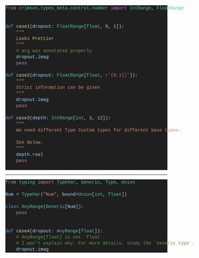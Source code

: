<!--StartFragment--><div style="color: #cccccc;background-color: #1f1f1f;font-family: Consolas, 'Courier New', monospace;font-weight: normal;font-size: 14px;line-height: 19px;white-space: pre;"><div><span style="color: #c586c0;">from</span><span style="color: #cccccc;"> </span><span style="color: #4ec9b0;">crimson</span><span style="color: #cccccc;">.</span><span style="color: #4ec9b0;">types_beta</span><span style="color: #cccccc;">.</span><span style="color: #4ec9b0;">control</span><span style="color: #cccccc;">.</span><span style="color: #4ec9b0;">number</span><span style="color: #cccccc;"> </span><span style="color: #c586c0;">import</span><span style="color: #cccccc;"> </span><span style="color: #4ec9b0;">IntRange</span><span style="color: #cccccc;">, </span><span style="color: #4ec9b0;">FloatRange</span></div><br><br><div><span style="color: #569cd6;">def</span><span style="color: #cccccc;"> </span><span style="color: #dcdcaa;">case1</span><span style="color: #cccccc;">(</span><span style="color: #9cdcfe;">dropout</span><span style="color: #cccccc;">: </span><span style="color: #4ec9b0;">FloatRange</span><span style="color: #cccccc;">[</span><span style="color: #4ec9b0;">float</span><span style="color: #cccccc;">, </span><span style="color: #b5cea8;">0</span><span style="color: #cccccc;">, </span><span style="color: #b5cea8;">1</span><span style="color: #cccccc;">]):</span></div><div><span style="color: #cccccc;">&nbsp; &nbsp; </span><span style="color: #ce9178;">"""</span></div><div><span style="color: #ce9178;">&nbsp; &nbsp; </span><span style="color: #d7ba7d;">Looks Prettier</span></div><div><span style="color: #ce9178;">&nbsp; &nbsp; """</span></div><div><span style="color: #cccccc;">&nbsp; &nbsp; </span><span style="color: #6a9955;"># arg was annotated properly</span></div><div><span style="color: #cccccc;">&nbsp; &nbsp; </span><span style="color: #9cdcfe;">dropout</span><span style="color: #cccccc;">.</span><span style="color: #9cdcfe;">imag</span><span style="color: #cccccc;"> </span></div><div><span style="color: #cccccc;">&nbsp; &nbsp; </span><span style="color: #c586c0;">pass</span></div><br><div><span style="color: #569cd6;">def</span><span style="color: #cccccc;"> </span><span style="color: #dcdcaa;">case2</span><span style="color: #cccccc;">(</span><span style="color: #9cdcfe;">dropout</span><span style="color: #cccccc;">: </span><span style="color: #4ec9b0;">FloatRange</span><span style="color: #cccccc;">[</span><span style="color: #4ec9b0;">float</span><span style="color: #cccccc;">, </span><span style="color: #569cd6;">r</span><span style="color: #d16969;">'</span><span style="color: #ce9178;">(</span><span style="color: #d16969;">0,1]]'</span><span style="color: #cccccc;">]):</span></div><div><span style="color: #cccccc;">&nbsp; &nbsp; </span><span style="color: #ce9178;">"""</span></div><div><span style="color: #ce9178;">&nbsp; &nbsp; Strict information can be given</span></div><div><span style="color: #ce9178;">&nbsp; &nbsp; """</span></div><div><span style="color: #cccccc;">&nbsp; &nbsp; </span><span style="color: #9cdcfe;">dropout</span><span style="color: #cccccc;">.</span><span style="color: #9cdcfe;">imag</span></div><div><span style="color: #cccccc;">&nbsp; &nbsp; </span><span style="color: #c586c0;">pass</span></div><br><div><span style="color: #569cd6;">def</span><span style="color: #cccccc;"> </span><span style="color: #dcdcaa;">case3</span><span style="color: #cccccc;">(</span><span style="color: #9cdcfe;">depth</span><span style="color: #cccccc;">: </span><span style="color: #4ec9b0;">IntRange</span><span style="color: #cccccc;">[</span><span style="color: #4ec9b0;">int</span><span style="color: #cccccc;">, </span><span style="color: #b5cea8;">3</span><span style="color: #cccccc;">, </span><span style="color: #b5cea8;">12</span><span style="color: #cccccc;">]):</span></div><div><span style="color: #cccccc;">&nbsp; &nbsp; </span><span style="color: #ce9178;">"""</span></div><div><span style="color: #ce9178;">&nbsp; &nbsp; We need different Type Custom types for different base types.</span></div><div><span style="color: #ce9178;">&nbsp; &nbsp; </span></div><div><span style="color: #ce9178;">&nbsp; &nbsp; See Below.</span></div><div><span style="color: #ce9178;">&nbsp; &nbsp; """</span></div><div><span style="color: #cccccc;">&nbsp; &nbsp; </span><span style="color: #9cdcfe;">depth</span><span style="color: #cccccc;">.real</span></div><div><span style="color: #cccccc;">&nbsp; &nbsp; </span><span style="color: #c586c0;">pass</span></div><br></div><!--EndFragment-->


---


<!--StartFragment--><div style="color: #cccccc;background-color: #1f1f1f;font-family: Consolas, 'Courier New', monospace;font-weight: normal;font-size: 14px;line-height: 19px;white-space: pre;"><div><span style="color: #c586c0;">from</span><span style="color: #cccccc;"> </span><span style="color: #4ec9b0;">typing</span><span style="color: #cccccc;"> </span><span style="color: #c586c0;">import</span><span style="color: #cccccc;"> </span><span style="color: #4ec9b0;">TypeVar</span><span style="color: #cccccc;">, </span><span style="color: #4ec9b0;">Generic</span><span style="color: #cccccc;">, </span><span style="color: #4ec9b0;">Type</span><span style="color: #cccccc;">, </span><span style="color: #4ec9b0;">Union</span></div><br><div><span style="color: #9cdcfe;">Num</span><span style="color: #cccccc;"> </span><span style="color: #d4d4d4;">=</span><span style="color: #cccccc;"> </span><span style="color: #4ec9b0;">TypeVar</span><span style="color: #cccccc;">(</span><span style="color: #ce9178;">"Num"</span><span style="color: #cccccc;">, </span><span style="color: #9cdcfe;">bound</span><span style="color: #d4d4d4;">=</span><span style="color: #4ec9b0;">Union</span><span style="color: #cccccc;">[</span><span style="color: #4ec9b0;">int</span><span style="color: #cccccc;">, </span><span style="color: #4ec9b0;">float</span><span style="color: #cccccc;">])</span></div><br><div><span style="color: #569cd6;">class</span><span style="color: #cccccc;"> </span><span style="color: #4ec9b0;">AnyRange</span><span style="color: #cccccc;">(</span><span style="color: #4ec9b0;">Generic</span><span style="color: #cccccc;">[</span><span style="color: #9cdcfe;">Num</span><span style="color: #cccccc;">]):</span></div><div><span style="color: #cccccc;">&nbsp; &nbsp; </span><span style="color: #c586c0;">pass</span></div><br><br><div><span style="color: #569cd6;">def</span><span style="color: #cccccc;"> </span><span style="color: #dcdcaa;">case4</span><span style="color: #cccccc;">(</span><span style="color: #9cdcfe;">dropout</span><span style="color: #cccccc;">: </span><span style="color: #4ec9b0;">AnyRange</span><span style="color: #cccccc;">[</span><span style="color: #4ec9b0;">float</span><span style="color: #cccccc;">]):</span></div><div><span style="color: #cccccc;">&nbsp; &nbsp; </span><span style="color: #6a9955;"># AnyRange[float] is not `float`.</span></div><div><span style="color: #cccccc;">&nbsp; &nbsp; </span><span style="color: #6a9955;"># I won't explain why. For more details, study the `Generic type`.</span></div><div><span style="color: #cccccc;">&nbsp; &nbsp; </span><span style="color: #9cdcfe;">dropout</span><span style="color: #cccccc;">.imag</span></div></div><!--EndFragment-->

